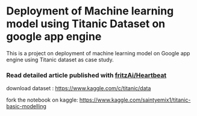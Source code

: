 # Deployment of Machine learning model using Titanic Dataset on google app engine

This is a project on deployment of machine learning model on 
Google app engine using Titanic dataset as case study. 

### Read detailed article published with [fritzAi/Heartbeat](https://heartbeat.fritz.ai/deploying-machine-learning-models-on-google-cloud-platform-gcp-7b1ff8140144)

download dataset : https://www.kaggle.com/c/titanic/data


fork the notebook on kaggle: https://www.kaggle.com/saintyemix1/titanic-basic-modelling
